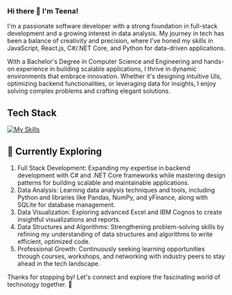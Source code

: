 ### Hi there 👋  I'm Teena!

I'm a passionate software developer with a strong foundation in full-stack development and a growing interest in data analysis. My journey in tech has been a balance of creativity and precision, where I've honed my skills in JavaScript, React.js, C#/.NET Core, and Python for data-driven applications.

With a Bachelor's Degree in Computer Science and Engineering and hands-on experience in building scalable applications, I thrive in dynamic environments that embrace innovation. Whether it's designing intuitive UIs, optimizing backend functionalities, or leveraging data for insights, I enjoy solving complex problems and crafting elegant solutions.


## Tech Stack
[![My Skills](https://skillicons.dev/icons?i=js,react,angular,py,html,css,materialui,dotnet,bootstrap,tailwind,firebase,git,github,gitlab,mongodb,nextjs,visualstudio,vite,vscode,mysql,sqlite,azure)](https://skillicons.dev)

## 🌱 Currently Exploring

1. Full Stack Development: Expanding my expertise in backend development with C# and .NET Core frameworks while mastering design patterns for building scalable and maintainable applications.
2. Data Analysis: Learning data analysis techniques and tools, including Python and libraries like Pandas, NumPy, and yFinance, along with SQLite for database management.
3. Data Visualization: Exploring advanced Excel and IBM Cognos to create insightful visualizations and reports.
4. Data Structures and Algorithms: Strengthening problem-solving skills by refining my understanding of data structures and algorithms to write efficient, optimized code.
5. Professional Growth: Continuously seeking learning opportunities through courses, workshops, and networking with industry peers to stay ahead in the tech landscape.
 

Thanks for stopping by! Let's connect and explore the fascinating world of technology together. 🚀


<!--
**teena496/teena496** is a ✨ _special_ ✨ repository because its `README.md` (this file) appears on your GitHub profile.

Here are some ideas to get you started:

- 🔭 I’m currently working on ...
- 🌱 I’m currently learning ...
- 👯 I’m looking to collaborate on ...
- 🤔 I’m looking for help with ...
- 💬 Ask me about ...
- 📫 How to reach me: ...
- 😄 Pronouns: ...
- ⚡ Fun fact: ...
-->
